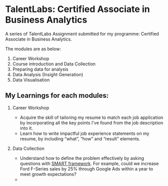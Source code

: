 # TalentLabs: Certified Associate in Business Analytics

A series of TalentLabs Assignment submitted for my programme: Certified Associate in Business Analytics.

The modules are as below:
1. Career Workshop
2. Course introduction and Data Collection
3. Preparing data for analysis
4. Data Analysis (Insight Generation)
5. Data Visualisation

## My Learnings for each modules:
1. Career Workshop
   - Acquire the skill of tailoring my resume to match each job application by incorporating all the key points I've found from the job description into it.
   - Learn how to write impactful job experience statements on my resume, by including  “what”, “how” and “result” elements.

2. Data Collection
   - Understand how to define the problem effectively by asking questions with [SMART framework](https://emkautsar.medium.com/highly-effective-questions-are-smart-questions-59040efea480). For example, could we increase Ford F-Series sales by 25% through Google Ads within a year to meet growth expectations?
   - 
